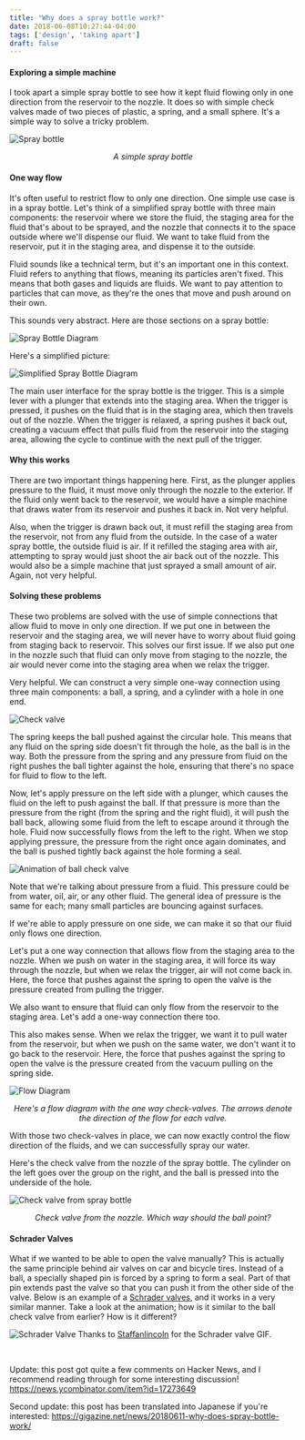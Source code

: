 ```yaml
---
title: "Why does a spray bottle work?"
date: 2018-06-08T10:27:44-04:00
tags: ['design', 'taking apart']
draft: false
---
```


#### Exploring a simple machine

I took apart a simple spray bottle to see how it kept fluid flowing only in one direction from the reservoir to the nozzle.  It does so with simple check valves made of two pieces of plastic, a spring, and a small sphere.  It's a simple way to solve a tricky problem.

![Spray bottle](spray-bottle.png)
<center>
<em>A simple spray bottle</em>
</center>

#### One way flow

It's often useful to restrict flow to only one direction.  One simple use case is in a spray bottle.  Let's think of a simplified spray bottle with three main components: the reservoir where we store the fluid, the staging area for the fluid that's about to be sprayed, and the nozzle that connects it to the space outside where we'll dispense our fluid.  We want to take fluid from the reservoir, put it in the staging area, and dispense it to the outside.

Fluid sounds like a technical term, but it's an important one in this context.  Fluid refers to anything that flows, meaning its particles aren't fixed.  This means that both gases and liquids are fluids.  We want to pay attention to particles that can move, as they're the ones that move and push around on their own.

This sounds very abstract. Here are those sections on a spray bottle:

![Spray Bottle Diagram](spray-bottle-diagram.JPG)

Here's a simplified picture:

![Simplified Spray Bottle Diagram](simplified.JPG)

The main user interface for the spray bottle is the trigger.  This is a simple lever with a plunger that extends into the staging area.  When the trigger is pressed, it pushes on the fluid that is in the staging area, which then travels out of the nozzle.  When the trigger is relaxed, a spring pushes it back out, creating a vacuum effect that pulls fluid from the reservoir into the staging area, allowing the cycle to continue with the next pull of the trigger.

#### Why this works

There are two important things happening here.  First, as the plunger applies pressure to the fluid, it must move only through the nozzle to the exterior.  If the fluid only went back to the reservoir, we would have a simple machine that draws water from its reservoir and pushes it back in.  Not very helpful.

Also, when the trigger is drawn back out, it must refill the staging area from the reservoir, not from any fluid from the outside.  In the case of a water spray bottle, the outside fluid is air.  If it refilled the staging area with air, attempting to spray would just shoot the air back out of the nozzle.  This would also be a simple machine that just sprayed a small amount of air. Again, not very helpful.

#### Solving these problems

These two problems are solved with the use of simple connections that allow fluid to move in only one direction.  If we put one in between the reservoir and the staging area, we will never have to worry about fluid going from staging back to reservoir.  This solves our first issue.  If we also put one in the nozzle such that fluid can only move from staging to the nozzle, the air would never come into the staging area when we relax the trigger.

Very helpful.  We can construct a very simple one-way connection using three main components: a ball, a spring, and a cylinder with a hole in one end.

![Check valve](check-valve.JPG)

The spring keeps the ball pushed against the circular hole.  This means that any fluid on the spring side doesn't fit through the hole, as the ball is in the way.  Both the pressure from the spring and any pressure from fluid on the right pushes the ball tighter against the hole, ensuring that there's no space for fluid to flow to the left.

Now, let's apply pressure on the left side with a plunger, which causes the fluid on the left to push against the ball.  If that pressure is more than the pressure from the right (from the spring and the right fluid), it will push the ball back, allowing some fluid from the left to escape around it through the hole.  Fluid now successfully flows from the left to the right.  When we stop applying pressure, the pressure from the right once again dominates, and the ball is pushed tightly back against the hole forming a seal.

![Animation of ball check valve](animation.gif)


Note that we're talking about pressure from a fluid.  This pressure could be from water, oil, air, or any other fluid.  The general idea of pressure is the same for each; many small particles are bouncing against surfaces.

If we're able to apply pressure on one side, we can make it so that our fluid only flows one direction.

Let's put a one way connection that allows flow from the staging area to the nozzle.  When we push on water in the staging area, it will force its way through the nozzle, but when we relax the trigger, air will not come back in.  Here, the force that pushes against the spring to open the valve is the pressure created from pulling the trigger.

We also want to ensure that fluid can only flow from the reservoir to the staging area. Let's add a one-way connection there too.

This also makes sense.  When we relax the trigger, we want it to pull water from the reservoir, but when we push on the same water, we don't want it to go back to the reservoir.  Here, the force that pushes against the spring to open the valve is the pressure created from the vacuum pulling on the spring side.

![Flow Diagram](flow-diagram.JPG)
<center>
<em>Here's a flow diagram with the one way check-valves. The arrows denote the direction of the flow for each valve.</em>
</center>

With those two check-valves in place, we can now exactly control the flow direction of the fluids, and we can successfully spray our water.

Here's the check valve from the nozzle of the spray bottle.  The cylinder on the left goes over the group on the right, and the ball is pressed into the underside of the hole.

![Check valve from spray bottle](ball-check-valve-from-spray.jpg)
<center>
<em>Check valve from the nozzle.  Which way should the ball point?</em>
</center>

#### Schrader Valves

What if we wanted to be able to open the valve manually? This is actually the same principle behind air valves on car and bicycle tires.  Instead of a ball, a specially shaped pin is forced by a spring to form a seal.  Part of that pin extends past the valve so that you can push it from the other side of the valve.  Below is an example of a [Schrader valves](https://en.wikipedia.org/wiki/Schrader_valve), and it works in a very similar manner.  Take a look at the animation; how is it similar to the ball check valve from earlier? How is it different?

![Schrader Valve](https://upload.wikimedia.org/wikipedia/commons/6/6c/Schrader_valve_opening_and_closing_on_a_tire.gif)
Thanks to [Staffanlincoln](https://en.wikipedia.org/wiki/File:Schrader_valve_opening_and_closing_on_a_tire.gif) for the Schrader valve GIF.

<br>

Update: this post got quite a few comments on Hacker News, and I recommend reading through for some interesting discussion! https://news.ycombinator.com/item?id=17273649

Second update: this post has been translated into Japanese if you're interested: https://gigazine.net/news/20180611-why-does-spray-bottle-work/

